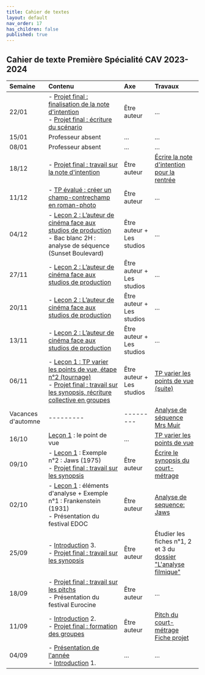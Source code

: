 ```yaml
---
title: Cahier de textes
layout: default
nav_order: 17
has_children: false
published: true
---
```

## Cahier de texte Première Spécialité CAV 2023-2024

| Semaine     | Contenu     |  Axe | Travaux |
| :------------------- | :-------------- | :-------- | :-------- |
| 22/01   | - [Projet final : finalisation de la note d'intention](../../docs/projet/3-0-note-intention.html) <br> - [Projet final : écriture du scénario](../../docs/projet/4-0-scenario.html)  | Être auteur     | ...     |
| 15/01   | Professeur absent  | ...     | ...     |
| 08/01   | Professeur absent  | ...     | ...     |
| 18/12   | - [Projet final : travail sur la note d'intention](../../docs/projet/3-0-note-intention.html) | Être auteur | [Écrire la note d'intention pour la rentrée](../../docs/Travaux/2-4-projet-note-intention.html)     |
| 11/12   | - [TP évalué : créer un champ-contrechamp en roman-photo](../../docs/Travaux/4-0.html) <br> | Être auteur    | ...     |
| 04/12   | - [Leçon 2 : L’auteur de cinéma face aux studios de production](../../docs/Leçon%202/L2-0.html) <br> - Bac blanc 2H : analyse de séquence (Sunset Boulevard) | Être auteur + Les studios     | ...     |
| 27/11   | - [Leçon 2 : L’auteur de cinéma face aux studios de production](../../docs/Leçon%202/L2-0.html) <br> | Être auteur + Les studios     | ...     |
| 20/11   | - [Leçon 2 : L’auteur de cinéma face aux studios de production](../../docs/Leçon%202/L2-0.html)  | Être auteur + Les studios     | ...     |
| 13/11   | - [Leçon 2 : L’auteur de cinéma face aux studios de production](../../docs/Leçon%202/L2-0.html)  | Être auteur + Les studios     | ...     |
| 06/11  | - [Leçon 1 : TP varier les points de vue, étape n°2 (tournage)](../../docs/Travaux/5-0.html) <br> - [Projet final : travail sur les synopsis, récriture collective en groupes](../../docs/projet/2-0-synopsis.html) | Être auteur + Les studios | [TP varier les points de vue (suite)](../../docs/Travaux/5-0.html) |
| Vacances d'automne | ---------  | ---------  | [Analyse de séquence Mrs Muir](../../docs/Travaux/3-0.html)     |
| 16/10   | [Leçon 1](../../docs/Leçon%201/L1-0.html) : le point de vue     | ...     | [TP varier les points de vue](../../docs/Travaux/5-0.html)     |
| 09/10   | - [Leçon 1](../../docs/Leçon%201/L1-0.html) : Exemple n°2 : Jaws (1975) <br> - [Projet final : travail sur les synopsis](../../docs/projet/2-0-synopsis.html)      | Être auteur      | [Écrire le synopsis du court-métrage](../../docs/Travaux/2-3-projet-synopsis.html)     |
| 02/10   | - [Leçon 1](../../docs/Leçon%201/L1-0.html) : éléments d'analyse + Exemple n°1 : Frankenstein (1931) <br> - Présentation du festival EDOC   | Être auteur     | [Analyse de sequence: Jaws](../../docs/Travaux/7-0.html) |
| 25/09   | - [Introduction](../../docs/introduction/0-intro.html) 3. <br> - [Projet final : travail sur les synopsis](../../docs/projet/2-0-synopsis.html)     | Être auteur     | Étudier les fiches n°1, 2 et 3 du [dossier "L'analyse filmique"](../../docs/Leçon%201/L1-1-0.html)     |
| 18/09   | - [Projet final : travail sur les pitchs](../../docs/projet/1-pitch.html) <br> - Présentation du festival Eurocine   | Être auteur     | ...     |
| 11/09   | - [Introduction](../../docs/introduction/0-intro.html) 2.  <br> - [Projet final : formation des groupes](../../docs/projet/1-pitch.html) | Être auteur  | [Pitch du court-métrage](../../docs/Travaux/2-1-projet-pitch.html) <br> [Fiche projet](../../docs/Travaux/2-2-projet-prepa.html)     |
| 04/09   | - [Présentation de l'année](../../docs/Présentation) <br> - [Introduction](../../docs/introduction/0-intro.html) 1.    | ...     | ...     |





